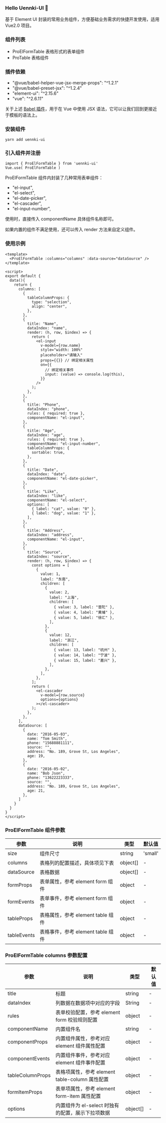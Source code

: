 ### Hello Uennki-UI 👋

<!--
**uennki/uennki** is a ✨ _special_ ✨ repository because its `README.md` (this file) appears on your GitHub profile.

Here are some ideas to get you started:

- 🔭 I’m currently working on ...
- 🌱 I’m currently learning ...
- 👯 I’m looking to collaborate on ...
- 🤔 I’m looking for help with ...
- 💬 Ask me about ...
- 📫 How to reach me: ...
- 😄 Pronouns: ...
- ⚡ Fun fact: ...
-->

基于 Element UI 封装的常用业务组件，方便基础业务需求的快捷开发使用，适用 Vue2.0 项目。

### 组件列表

- ProElFormTable 表格形式的表单组件
- ProTable 表格组件

### 插件依赖

- "@vue/babel-helper-vue-jsx-merge-props": "^1.2.1"
- "@vue/babel-preset-jsx": "^1.2.4"
- "element-ui": "^2.15.6"
- "vue": "^2.6.11"

关于上述 [Babel 插件](https://github.com/vuejs/jsx)，用于在 Vue 中使用 JSX 语法，它可以让我们回到更接近于模板的语法上。

### 安装组件

```
yarn add uennki-ui
```

### 引入组件并注册

```
import { ProElFormTable } from 'uennki-ui'
Vue.use( ProElFormTable )
```

ProElFormTable 组件内封装了几种常用表单组件：

- "el-input",
- "el-select",
- "el-date-picker",
- "el-cascader",
- "el-input-number",

使用时，直接传入 componentName 具体组件名称即可。

如果内置的组件不满足使用，还可以传入 render 方法来自定义组件。

### 使用示例

```
<template>
  <ProElFormTable :columns="columns" :data-source="dataSource" />
</template>

<script>
export default {
  data(){
    return {
      columns: [
        {
          tableColumnProps: {
            type: "selection",
            align: "center",
          },
        },
        {
          title: "Name",
          dataIndex: "name",
          render: (h, row, $index) => {
            return (
              <el-input
                v-model={row.name}
                style="width: 100%"
                placeholder="请输入"
                props={{}} // 绑定相关属性
                on={{
                  // 绑定相关事件
                  input: (value) => console.log(this),
                }}
              />
            );
          },
        },
        {
          title: "Phone",
          dataIndex: "phone",
          rules: { required: true },
          componentName: "el-input",
        },
        {
          title: "Age",
          dataIndex: "age",
          rules: { required: true },
          componentName: "el-input-number",
          tableColumnProps: {
            sortable: true,
          },
        },
        {
          title: "Date",
          dataIndex: "date",
          componentName: "el-date-picker",
        },
        {
          title: "Like",
          dataIndex: "like",
          componentName: "el-select",
          options: [
            { label: "cat", value: "0" },
            { label: "dog", value: "1" },
          ],
        },
        {
          title: "Address",
          dataIndex: "address",
          componentName: "el-input",
        },
        {
          title: "Source",
          dataIndex: "source",
          render: (h, row, $index) => {
            const options = [
              {
                value: 1,
                label: "东南",
                children: [
                  {
                    value: 2,
                    label: "上海",
                    children: [
                      { value: 3, label: "普陀" },
                      { value: 4, label: "黄埔" },
                      { value: 5, label: "徐汇" },
                    ],
                  },
                  {
                    value: 12,
                    label: "浙江",
                    children: [
                      { value: 13, label: "杭州" },
                      { value: 14, label: "宁波" },
                      { value: 15, label: "嘉兴" },
                    ],
                  },
                ],
              },
            ];
            return (
              <el-cascader
                v-model={row.source}
                options={options}
              ></el-cascader>
            );
          },
        },
      ],
      dataSource: [
        {
          date: "2016-05-03",
          name: "Tom Smith",
          phone: "15688881111",
          source: "",
          address: "No. 189, Grove St, Los Angeles",
          age: 19,
        },
        {
          date: "2016-05-02",
          name: "Bob Json",
          phone: "13622223333",
          source: "",
          address: "No. 189, Grove St, Los Angeles",
          age: 21,
        },
      ]
    }
  }
}
</script>
```

### ProElFormTable 组件参数

| 参数        | 说明                              | 类型     | 默认值  |
| ----------- | --------------------------------- | -------- | ------- |
| size        | 组件尺寸                          | string   | 'small' |
| columns     | 表格列的配置描述，具体项见下表    | object[] | -       |
| dataSource  | 表格数据                          | object[] | -       |
| formProps   | 表单属性，参考 element form 组件  | object   | -       |
| formEvents  | 表单事件，参考 element form 组件  | object   | -       |
| tableProps  | 表格属性，参考 element table 组件 | object   | -       |
| tableEvents | 表格事件，参考 element table 组件 | object   | -       |

### ProElFormTable columns 参数配置

| 参数             | 说明                                              | 类型     | 默认值 |
| ---------------- | ------------------------------------------------- | -------- | ------ |
| title            | 标题                                              | string   | -      |
| dataIndex        | 列数据在数据项中对应的字段                        | String   | -      |
| rules            | 表单校验配置，参考 element form 校验规则配置      | object   | -      |
| componentName    | 内置组件名                                        | string   | -      |
| componentProps   | 内置组件属性，参考对应 element 组件属性配置       | object   | -      |
| componentEvents  | 内置组件事件，参考对应 element 组件事件配置       | object   | -      |
| tableColumnProps | 表格项属性，参考 element table-column 属性配置    | object   | -      |
| formItemProps    | 表单项属性，参考 element form-item 属性配置       | object   | -      |
| options          | 内置组件为 el-select 时独有的配置，展示下拉项数据 | object[] | -      |
